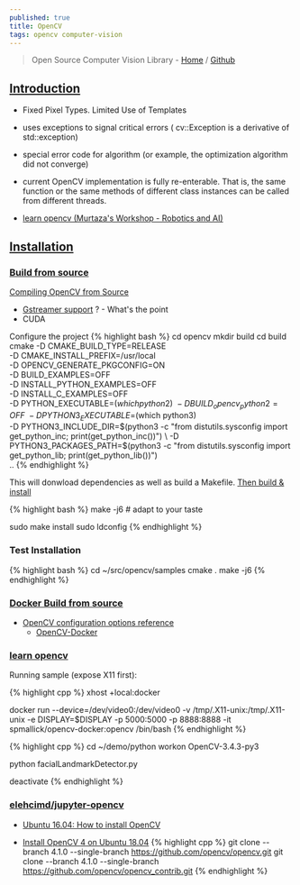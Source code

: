 ```yaml
---
published: true
title: OpenCV
tags: opencv computer-vision
---
```

>  Open Source Computer Vision Library - [Home](https://opencv.org) / [Github](https://github.com/opencv/opencv)
    
    
## [Introduction](https://docs.opencv.org/master/d1/dfb/intro.html)
- Fixed Pixel Types. Limited Use of Templates
- uses exceptions to signal critical errors ( cv::Exception is a derivative of std::exception)
- special error code for algorithm (or example, the optimization algorithm did not converge)
- current OpenCV implementation is fully re-enterable. That is, the same function or the same methods of different class instances can be called from different threads.
    
- [learn opencv (Murtaza's Workshop - Robotics and AI)](https://www.youtube.com/watch?v=WQeoO7MI0Bs)

## [Installation](https://docs.opencv.org/4.1.0/d7/d9f/tutorial_linux_install.html)

### [Build from source](https://docs.opencv.org/4.x/d7/d9f/tutorial_linux_install.html)

[Compiling OpenCV from Source](https://developer.ridgerun.com/wiki/index.php?title=Compiling_OpenCV_from_Source)
- [Gstreamer support](https://github.com/mad4ms/python-opencv-gstreamer-examples) ? - What's the point
- CUDA

Configure the project
{% highlight bash %}
cd opencv
mkdir build
cd build
cmake -D CMAKE_BUILD_TYPE=RELEASE \
-D CMAKE_INSTALL_PREFIX=/usr/local \
-D OPENCV_GENERATE_PKGCONFIG=ON \
-D BUILD_EXAMPLES=OFF \
-D INSTALL_PYTHON_EXAMPLES=OFF \
-D INSTALL_C_EXAMPLES=OFF \
-D PYTHON_EXECUTABLE=$(which python2) \
-D BUILD_opencv_python2=OFF \
-D PYTHON3_EXECUTABLE=$(which python3) \
-D PYTHON3_INCLUDE_DIR=$(python3 -c "from distutils.sysconfig import get_python_inc; print(get_python_inc())") \
-D PYTHON3_PACKAGES_PATH=$(python3 -c "from distutils.sysconfig import get_python_lib; print(get_python_lib())") \
 ..
{% endhighlight %}

This will donwload dependencies as well as build a Makefile.
[Then build & install](https://riptutorial.com/opencv/example/15781/build-and-install-opencv-from-source)

{% highlight bash %}
make -j6 # adapt to your taste

sudo make install
sudo ldconfig
{% endhighlight %}

### Test Installation

{% highlight bash %}
cd ~/src/opencv/samples
cmake .
make -j6
{% endhighlight %}




### [Docker Build from source](https://github.com/yduf/opencv-docker)
- [OpenCV configuration options reference ](https://docs.opencv.org/4.5.3/db/d05/tutorial_config_reference.html)
	- [ OpenCV-Docker](https://github.com/vishwesh5/OpenCV-Docker/blob/master/installOpenCV-4-1.sh)

### [learn opencv](https://www.learnopencv.com/install-opencv-docker-image-ubuntu-macos-windows/)
Running sample (expose X11 first):

{% highlight cpp %}
xhost +local:docker

docker run --device=/dev/video0:/dev/video0 -v /tmp/.X11-unix:/tmp/.X11-unix -e DISPLAY=$DISPLAY -p 5000:5000 -p 8888:8888 -it spmallick/opencv-docker:opencv /bin/bash
{% endhighlight %}

{% highlight cpp %}
cd ~/demo/python
workon OpenCV-3.4.3-py3

python facialLandmarkDetector.py

deactivate
{% endhighlight %}

### [elehcimd/jupyter-opencv](https://github.com/elehcimd/jupyter-opencv)
- [Ubuntu 16.04: How to install OpenCV](https://www.pyimagesearch.com/2016/10/24/ubuntu-16-04-how-to-install-opencv/)

- [Install OpenCV 4 on Ubuntu 18.04](https://www.learnopencv.com/install-opencv-4-on-ubuntu-18-04/)
{% highlight cpp %}
git clone --branch 4.1.0 --single-branch https://github.com/opencv/opencv.git
git clone --branch 4.1.0 --single-branch https://github.com/opencv/opencv_contrib.git
{% endhighlight %}
